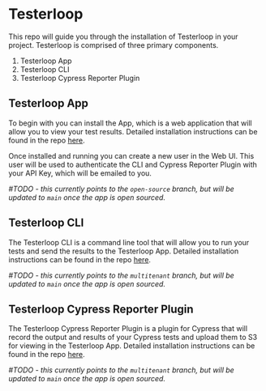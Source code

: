 # Testerloop

This repo will guide you through the installation of Testerloop in your project. Testerloop is comprised of three primary components.

1. Testerloop App
2. Testerloop CLI
3. Testerloop Cypress Reporter Plugin

## Testerloop App

To begin with you can install the App, which is a web application that will allow you to view your test results. Detailed installation instructions can be found in the repo [here](https://github.com/testerloop/testerloop-app/tree/open-source).

Once installed and running you can create a new user in the Web UI. This user will be used to authenticate the CLI and Cypress Reporter Plugin with your API Key, which will be emailed to you.

_#TODO - this currently points to the `open-source` branch, but will be updated to `main` once the app is open sourced._

## Testerloop CLI

The Testerloop CLI is a command line tool that will allow you to run your tests and send the results to the Testerloop App. Detailed installation instructions can be found in the repo [here](https://github.com/testerloop/testerloop-cli/tree/multitenant). 

_#TODO - this currently points to the `multitenant` branch, but will be updated to `main` once the app is open sourced._

## Testerloop Cypress Reporter Plugin

The Testerloop Cypress Reporter Plugin is a plugin for Cypress that will record the output and results of your Cypress tests and upload them to S3 for viewing in the Testerloop App. Detailed installation instructions can be found in the repo [here](https://github.com/testerloop/cypress-reporter-plugin/tree/multitenant). 

_#TODO - this currently points to the `multitenant` branch, but will be updated to `main` once the app is open sourced._
